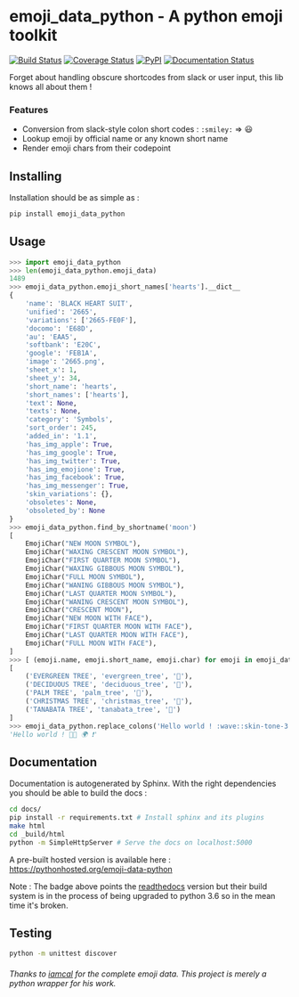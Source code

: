 # emoji_data_python - A python emoji toolkit

[![Build Status](https://travis-ci.org/alexmick/emoji-data-python.svg?branch=master)](https://travis-ci.org/alexmick/emoji-data-python)
[![Coverage Status](https://coveralls.io/repos/github/alexmick/emoji-data-python/badge.svg?branch=master)](https://coveralls.io/github/alexmick/emoji-data-python?branch=master)
[![PyPI](https://img.shields.io/pypi/v/emoji-data-python.svg)](https://pypi.python.org/pypi/emoji-data-python)
[![Documentation Status](https://readthedocs.org/projects/emoji-data-python/badge/?version=latest)](http://emoji-data-python.readthedocs.io/en/latest/?badge=latest)


Forget about handling obscure shortcodes from slack or user input, this lib knows all about them !

### Features

* Conversion from slack-style colon short codes : `:smiley:` ⇒ 😃
* Lookup emoji by official name or any known short name
* Render emoji chars from their codepoint

## Installing

Installation should be as simple as :

```bash
pip install emoji_data_python
```

## Usage
```python
>>> import emoji_data_python
>>> len(emoji_data_python.emoji_data)
1489
>>> emoji_data_python.emoji_short_names['hearts'].__dict__
{
    'name': 'BLACK HEART SUIT',
    'unified': '2665',
    'variations': ['2665-FE0F'],
    'docomo': 'E68D',
    'au': 'EAA5',
    'softbank': 'E20C',
    'google': 'FEB1A',
    'image': '2665.png',
    'sheet_x': 1,
    'sheet_y': 34,
    'short_name': 'hearts',
    'short_names': ['hearts'],
    'text': None,
    'texts': None,
    'category': 'Symbols',
    'sort_order': 245,
    'added_in': '1.1',
    'has_img_apple': True,
    'has_img_google': True,
    'has_img_twitter': True,
    'has_img_emojione': True,
    'has_img_facebook': True,
    'has_img_messenger': True,
    'skin_variations': {},
    'obsoletes': None,
    'obsoleted_by': None
}
>>> emoji_data_python.find_by_shortname('moon')
[
    EmojiChar("NEW MOON SYMBOL"),
    EmojiChar("WAXING CRESCENT MOON SYMBOL"),
    EmojiChar("FIRST QUARTER MOON SYMBOL"),
    EmojiChar("WAXING GIBBOUS MOON SYMBOL"),
    EmojiChar("FULL MOON SYMBOL"),
    EmojiChar("WANING GIBBOUS MOON SYMBOL"),
    EmojiChar("LAST QUARTER MOON SYMBOL"),
    EmojiChar("WANING CRESCENT MOON SYMBOL"),
    EmojiChar("CRESCENT MOON"),
    EmojiChar("NEW MOON WITH FACE"),
    EmojiChar("FIRST QUARTER MOON WITH FACE"),
    EmojiChar("LAST QUARTER MOON WITH FACE"),
    EmojiChar("FULL MOON WITH FACE"),
]
>>> [ (emoji.name, emoji.short_name, emoji.char) for emoji in emoji_data_python.find_by_name('tree')]
[
    ('EVERGREEN TREE', 'evergreen_tree', '🌲'),
    ('DECIDUOUS TREE', 'deciduous_tree', '🌳'),
    ('PALM TREE', 'palm_tree', '🌴'),
    ('CHRISTMAS TREE', 'christmas_tree', '🎄'),
    ('TANABATA TREE', 'tanabata_tree', '🎋')
]
>>> emoji_data_python.replace_colons('Hello world ! :wave::skin-tone-3: :earth_africa: :exclamation:')
'Hello world ! 👋🏼 🌍 ❗'
```

## Documentation

Documentation is autogenerated by Sphinx. With the right dependencies you should be able to build the docs :

```bash
cd docs/
pip install -r requirements.txt # Install sphinx and its plugins
make html
cd _build/html
python -m SimpleHttpServer # Serve the docs on localhost:5000
```

A pre-built hosted version is available here : https://pythonhosted.org/emoji-data-python

Note : The badge above points the [readthedocs](http://emoji-data-python.readthedocs.io/en/latest/) version but their build system is in the process of being upgraded to python 3.6 so in the mean time it's broken.

## Testing

```bash
python -m unittest discover
```

###### Thanks to [iamcal](https://github.com/iamcal/emoji-data) for the complete emoji data. This project is merely a python wrapper for his work.
